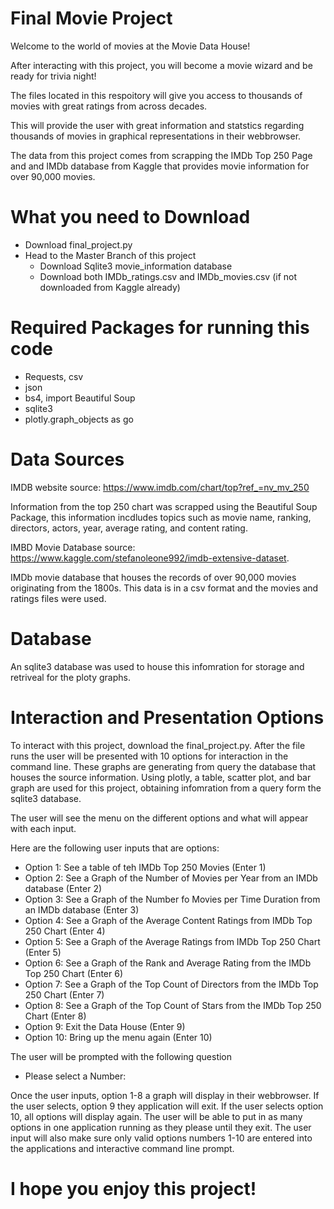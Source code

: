 # Final Movie Project

Welcome to the world of movies at the Movie Data House! 

After interacting with this project, you will become a movie wizard and be ready for trivia night!

The files located in this respoitory will give you access to thousands of movies with great ratings from across decades.

This will provide the user with great information and statstics regarding thousands of movies in graphical representations in their webbrowser. 

The data from this project comes from scrapping the IMDb Top 250 Page and and IMDb database from Kaggle that provides movie information for over 90,000 movies.

# What you need to Download 
 - Download final_project.py
 - Head to the Master Branch of this project
   - Download Sqlite3 movie_information database 
   - Download both IMDb_ratings.csv and IMDb_movies.csv (if not downloaded from Kaggle already)

# Required Packages for running this code
 - Requests, csv
 - json
 - bs4, import Beautiful Soup
 - sqlite3
 - plotly.graph_objects as go

# Data Sources

IMDB website 
source: https://www.imdb.com/chart/top?ref_=nv_mv_250

Information from the top 250 chart was scrapped using the Beautiful Soup Package, this information incdludes topics such as movie name, ranking, directors, actors, year, average rating, and content rating. 

IMBD Movie Database
source: https://www.kaggle.com/stefanoleone992/imdb-extensive-dataset. 

IMDb movie database that houses the records of over 90,000 movies originating from the 1800s. This data is in a csv format and the movies and ratings files were used. 

# Database

An sqlite3 database was used to house this infomration for storage and retriveal for the ploty graphs. 

# Interaction and Presentation Options 

To interact with this project, download the final_project.py. After the file runs the user will be presented with 10 options for interaction in the command line. These graphs are generating from query the database that houses the source information. Using plotly, a table, scatter plot, and bar graph are used for this project, obtaining infomration from a query form the sqlite3 database. 

The user will see the menu on the different options and what will appear with each input. 

Here are the following user inputs that are options:
  - Option 1: See a table of teh IMDb Top 250 Movies (Enter 1)
  - Option 2: See a Graph of the Number of Movies per Year from an IMDb database (Enter 2)
  - Option 3: See a Graph of the Number fo Movies per Time Duration from an IMDb database (Enter 3)
  - Option 4: See a Graph of the Average Content Ratings from IMDb Top 250 Chart (Enter 4)
  - Option 5: See a Graph of the Average Ratings from IMDb Top 250 Chart (Enter 5)
  - Option 6: See a Graph of the Rank and Average Rating from the IMDb Top 250 Chart (Enter 6)
  - Option 7: See a Graph of the Top Count of Directors from the IMDb Top 250 Chart (Enter 7)
  - Option 8: See a Graph of the Top Count of Stars from the IMDb Top 250 Chart (Enter 8)
  - Option 9: Exit the Data House (Enter 9)
  - Option 10: Bring up the menu again (Enter 10)

The user will be prompted with the following question 
  - Please select a Number:

Once the user inputs, option 1-8 a graph will display in their webbrowser. If the user selects, option 9 they application will exit. If the user selects option 10, all options will display again. The user will be able to put in as many options in one application running as they please until they exit. The user input will also make sure only valid options numbers 1-10 are entered into the applications and interactive command line prompt. 

# I hope you enjoy this project!


